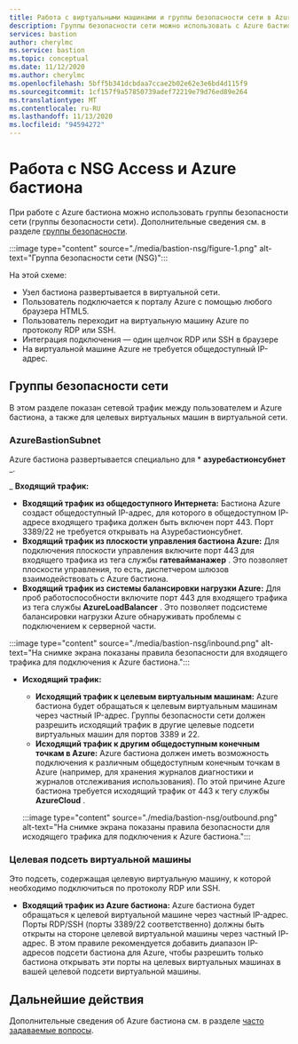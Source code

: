 ```yaml
---
title: Работа с виртуальными машинами и группы безопасности сети в Azure бастиона
description: Группы безопасности сети можно использовать с Azure бастиона. Сведения о подсетях, необходимых для этой конфигурации.
services: bastion
author: cherylmc
ms.service: bastion
ms.topic: conceptual
ms.date: 11/12/2020
ms.author: cherylmc
ms.openlocfilehash: 5bff5b341dcbdaa7ccae2b02e62e3e6bd4d115f9
ms.sourcegitcommit: 1cf157f9a57850739adef72219e79d76ed89e264
ms.translationtype: MT
ms.contentlocale: ru-RU
ms.lasthandoff: 11/13/2020
ms.locfileid: "94594272"
---
```

# <a name="working-with-nsg-access-and-azure-bastion"></a>Работа с NSG Access и Azure бастиона

При работе с Azure бастиона можно использовать группы безопасности сети (группы безопасности сети). Дополнительные сведения см. в разделе [группы безопасности](../virtual-network/network-security-groups-overview.md).

:::image type="content" source="./media/bastion-nsg/figure-1.png" alt-text="Группа безопасности сети (NSG)":::

На этой схеме:

* Узел бастиона развертывается в виртуальной сети.
* Пользователь подключается к порталу Azure с помощью любого браузера HTML5.
* Пользователь переходит на виртуальную машину Azure по протоколу RDP или SSH.
* Интеграция подключения — один щелчок RDP или SSH в браузере
* На виртуальной машине Azure не требуется общедоступный IP-адрес.

## <a name="network-security-groups"></a><a name="nsg"></a>Группы безопасности сети

В этом разделе показан сетевой трафик между пользователем и Azure бастиона, а также для целевых виртуальных машин в виртуальной сети.

### <a name="azurebastionsubnet"></a><a name="apply"></a>AzureBastionSubnet

Azure бастиона развертывается специально для * **азуребастионсубнет** _.

_ **Входящий трафик:**

   * **Входящий трафик из общедоступного Интернета:** Бастиона Azure создаст общедоступный IP-адрес, для которого в общедоступном IP-адресе входящего трафика должен быть включен порт 443. Порт 3389/22 не требуется открывать на Азуребастионсубнет.
   * **Входящий трафик из плоскости управления бастиона Azure:** Для подключения плоскости управления включите порт 443 для входящего трафика из тега службы **гатевайманажер** . Это позволяет плоскости управления, то есть, диспетчером шлюзов взаимодействовать с Azure бастиона.
   * **Входящий трафик из системы балансировки нагрузки Azure:** Для проб работоспособности включите порт 443 для входящего трафика из тега службы **AzureLoadBalancer** . Это позволяет подсистеме балансировки нагрузки Azure обнаруживать проблемы с подключением к серверной части.


   :::image type="content" source="./media/bastion-nsg/inbound.png" alt-text="На снимке экрана показаны правила безопасности для входящего трафика для подключения к Azure бастиона.":::

* **Исходящий трафик:**

   * **Исходящий трафик к целевым виртуальным машинам:** Azure бастиона будет обращаться к целевым виртуальным машинам через частный IP-адрес. Группы безопасности сети должен разрешить исходящий трафик в другие целевые подсети виртуальных машин для портов 3389 и 22.
   * **Исходящий трафик к другим общедоступным конечным точкам в Azure:** Azure бастиона должен иметь возможность подключения к различным общедоступным конечным точкам в Azure (например, для хранения журналов диагностики и журналов отслеживания использования). По этой причине Azure бастиона требуется исходящий трафик от 443 к тегу службы **AzureCloud** .


   :::image type="content" source="./media/bastion-nsg/outbound.png" alt-text="На снимке экрана показаны правила безопасности для исходящего трафика для подключения к Azure бастиона.":::

### <a name="target-vm-subnet"></a>Целевая подсеть виртуальной машины
Это подсеть, содержащая целевую виртуальную машину, к которой необходимо подключиться по протоколу RDP или SSH.

   * **Входящий трафик из Azure бастиона:** Azure бастиона будет обращаться к целевой виртуальной машине через частный IP-адрес. Порты RDP/SSH (порты 3389/22 соответственно) должны быть открыты на стороне целевой виртуальной машины через частный IP-адрес. В этом правиле рекомендуется добавить диапазон IP-адресов подсети бастиона для Azure, чтобы разрешить только бастиона открывать эти порты на целевых виртуальных машинах в вашей целевой подсети виртуальной машины.


## <a name="next-steps"></a>Дальнейшие действия

Дополнительные сведения об Azure бастиона см. в разделе [часто задаваемые вопросы](bastion-faq.md).
